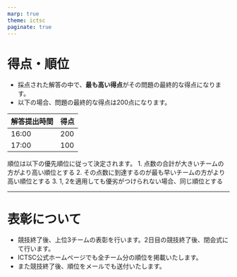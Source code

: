 ```yaml
---
marp: true
theme: ictsc
paginate: true
---
```


# 得点・順位

- 採点された解答の中で、**最も高い得点**がその問題の最終的な得点になります。
- 以下の場合、問題の最終的な得点は200点になります。

|  解答提出時間 | 得点 |
| ------------- | ---- |
| 16:00         | 200  |
| 17:00         | 100  |

順位は以下の優先順位に従って決定されます。
    1. 点数の合計が大きいチームの方がより高い順位とする
    2. その点数に到達するのが最も早いチームの方がより高い順位とする
    3. 1, 2を適用しても優劣がつけられない場合、同じ順位とする

---

# 表彰について

- 競技終了後、上位3チームの表彰を行います。2日目の競技終了後、閉会式にて行います。
- ICTSC公式ホームページでも全チーム分の順位を掲載いたします。
- また競技終了後、順位をメールでも送付いたします。
